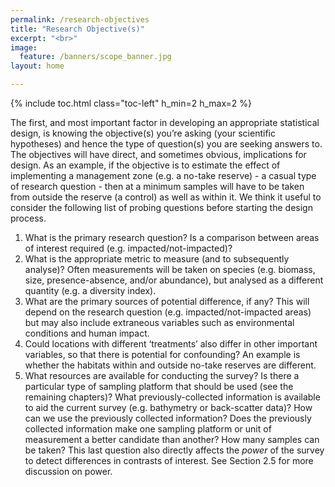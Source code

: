 ```yaml
---
permalink: /research-objectives
title: "Research Objective(s)"
excerpt: "<br>"
image:
  feature: /banners/scope_banner.jpg
layout: home

---
```


{% include toc.html class="toc-left" h_min=2 h_max=2 %}

The first, and most important factor in developing an appropriate statistical design, is knowing the objective(s) you’re asking (your scientific hypotheses) and hence the type of question(s) you are seeking answers to. The objectives will have direct, and sometimes obvious, implications for design. As an example, if the objective is to estimate the effect of implementing a management zone (e.g. a no-take reserve) - a casual type of research question - then at a minimum samples will have to be taken from outside the reserve (a control) as well as within it. We think it useful to consider the following list of probing questions before starting the design process. 

1. What is the primary research question?  Is a comparison between areas of interest required (e.g. impacted/not-impacted)?
2. What is the appropriate metric to measure (and to subsequently analyse)? Often measurements will be taken on species (e.g. biomass, size, presence-absence, and/or abundance), but analysed as a different quantity (e.g. a diversity index). 
3. What are the primary sources of potential difference, if any? This will depend on the research question (e.g. impacted/not-impacted areas) but may also include extraneous variables such as environmental conditions and human impact.
4. Could locations with different ‘treatments’ also differ in other important variables, so that there is potential for confounding? An example is whether the habitats within and outside no-take reserves are different.
5. What resources are available for conducting the survey? Is there a particular type of sampling platform that should be used (see the remaining chapters)? What previously-collected information is available to aid the current survey (e.g. bathymetry or back-scatter data)? How can we use the previously collected information? Does the previously collected information make one sampling platform or unit of measurement a better candidate than another? How many samples can be taken? This last question also directly affects the _power_ of the survey to detect differences in contrasts of interest.  See Section 2.5 for more discussion on power.
